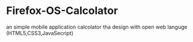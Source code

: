 Firefox-OS-Calcolator
=====================

an simple mobile application calcolator tha design with open web languge (HTML5,CSS3,JavaSecript) 

